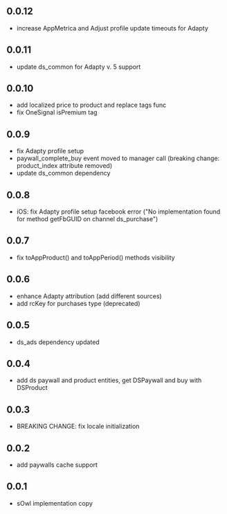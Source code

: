 ## 0.0.12
- increase AppMetrica and Adjust profile update timeouts for Adapty

## 0.0.11
- update ds_common for Adapty v. 5 support

## 0.0.10
- add localized price to product and replace tags func
- fix OneSignal isPremium tag

## 0.0.9
- fix Adapty profile setup
- paywall_complete_buy event moved to manager call (breaking change: product_index attribute removed)
- update ds_common dependency

## 0.0.8
- iOS: fix Adapty profile setup facebook error ("No implementation found for method getFbGUID on channel ds_purchase")

## 0.0.7
- fix toAppProduct() and toAppPeriod() methods visibility

## 0.0.6
- enhance Adapty attribution (add different sources)
- add rcKey for purchases type (deprecated)

## 0.0.5
- ds_ads dependency updated

## 0.0.4
- add ds paywall and product entities, get DSPaywall and buy with DSProduct

## 0.0.3
- BREAKING CHANGE: fix locale initialization

## 0.0.2
- add paywalls cache support

## 0.0.1
- sOwl implementation copy